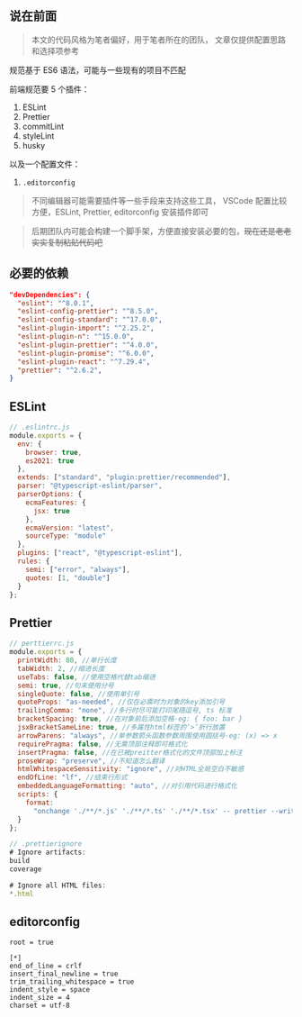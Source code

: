 
## 说在前面

> 本文的代码风格为笔者偏好，用于笔者所在的团队，
> 文章仅提供配置思路和选择项参考

规范基于 ES6 语法，可能与一些现有的项目不匹配

前端规范要 5 个插件：
1. ESLint
2. Prettier
3. commitLint
4. styleLint
5. husky

以及一个配置文件：
1. `.editorconfig`


> 不同编辑器可能需要插件等一些手段来支持这些工具，
> VSCode 配置比较方便，ESLint, Prettier, editorconfig 安装插件即可

> 后期团队内可能会构建一个脚手架，方便直接安装必要的包，~~现在还是老老实实复制粘贴代码吧~~

## 必要的依赖

```json
"devDependencies": {
  "eslint": "^8.0.1",
  "eslint-config-prettier": "^8.5.0",
  "eslint-config-standard": "^17.0.0",
  "eslint-plugin-import": "^2.25.2",
  "eslint-plugin-n": "^15.0.0",
  "eslint-plugin-prettier": "^4.0.0",
  "eslint-plugin-promise": "^6.0.0",
  "eslint-plugin-react": "^7.29.4",
  "prettier": "^2.6.2",
}
```

## ESLint

```js
// .eslintrc.js
module.exports = {
  env: {
    browser: true,
    es2021: true
  },
  extends: ["standard", "plugin:prettier/recommended"],
  parser: "@typescript-eslint/parser",
  parserOptions: {
    ecmaFeatures: {
      jsx: true
    },
    ecmaVersion: "latest",
    sourceType: "module"
  },
  plugins: ["react", "@typescript-eslint"],
  rules: {
    semi: ["error", "always"],
    quotes: [1, "double"]
  }
};
```

## Prettier

```js
// perttierrc.js
module.exports = {
  printWidth: 80, //单行长度
  tabWidth: 2, //缩进长度
  useTabs: false, //使用空格代替tab缩进
  semi: true, //句末使用分号
  singleQuote: false, //使用单引号
  quoteProps: "as-needed", //仅在必需时为对象的key添加引号
  trailingComma: "none", //多行时尽可能打印尾随逗号, ts 标准
  bracketSpacing: true, //在对象前后添加空格-eg: { foo: bar }
  jsxBracketSameLine: true, //多属性html标签的‘>’折行放置
  arrowParens: "always", //单参数箭头函数参数周围使用圆括号-eg: (x) => x
  requirePragma: false, //无需顶部注释即可格式化
  insertPragma: false, //在已被preitter格式化的文件顶部加上标注
  proseWrap: "preserve", //不知道怎么翻译
  htmlWhitespaceSensitivity: "ignore", //对HTML全局空白不敏感
  endOfLine: "lf", //结束行形式
  embeddedLanguageFormatting: "auto", //对引用代码进行格式化
  scripts: {
    format:
      "onchange './**/*.js' './**/*.ts' './**/*.tsx' -- prettier --write {{changed}}"
  }
};
```

```js
// .prettierignore
# Ignore artifacts:
build
coverage

# Ignore all HTML files:
*.html
```

## editorconfig

```editorconfig
root = true

[*]
end_of_line = crlf
insert_final_newline = true
trim_trailing_whitespace = true
indent_style = space
indent_size = 4
charset = utf-8
```
